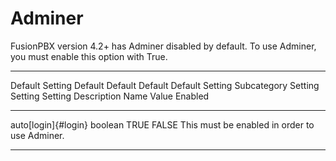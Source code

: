 # Adminer

FusionPBX version 4.2+ has Adminer disabled by default. To use Adminer,
you must enable this option with True.

  -------------------------------------------------------------------------------
  Default Setting       Default    Default     Default     Default Setting
  Subcategory           Setting    Setting     Setting     Description
                        Name       Value       Enabled     
  --------------------- ---------- ----------- ----------- ----------------------
  auto[login]{#login}   boolean    TRUE        FALSE       This must be enabled
                                                           in order to use
                                                           Adminer.

  -------------------------------------------------------------------------------
